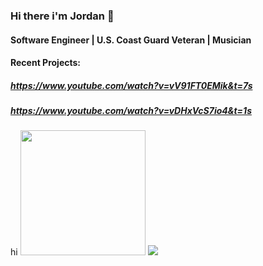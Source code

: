 ### Hi there i'm Jordan 👋

#### Software Engineer | U.S. Coast Guard Veteran | Musician

#### Recent Projects:
##### https://www.youtube.com/watch?v=vV91FT0EMik&t=7s
##### https://www.youtube.com/watch?v=vDHxVcS7io4&t=1s

<a src="www.linkedin.com/in/jordan-connor-smith"> hi</a>
<img src="https://cdn.shopify.com/s/files/1/2283/6815/collections/Code-Platoon-logo-color2.png?v=1574257183" width="200px" />
<img src="https://www.codewars.com/users/jsmith96/badges/small" />

